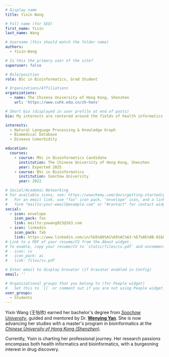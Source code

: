 ```yaml
---
# Display name
title: Yixin Wang

# Full name (for SEO)
first_name: Yixin
last_name: Wang

# Username (this should match the folder name)
authors:
  - Yixin-Wang

# Is this the primary user of the site?
superuser: false

# Role/position
role: BSc in Bioinformatics, Grad Student

# Organizations/Affiliations
organizations:
  - name: The Chinese University of Hong Kong, Shenzhen
    url: 'https://www.cuhk.edu.cn/zh-hans'

# Short bio (displayed in user profile at end of posts)
bio: My interests are centered around the fields of health informatics and bioinformatics, where I have a strong passion for research. Additionally, I am increasingly drawn to the fascinating realm of drug discovery as I chart my professional journey.

interests:
  - Natural Language Processing & Knowledge Graph
  - Biomedical Database
  - Disease Comorbidity

education:
  courses:
    - course: MSc in Bioinformatics Candidate
      institution: The Chinese University of Hong Kong, Shenzhen
      year: Expected 2025
    - course: BSc in Bioinformatics
      institution: Soochow University
      year: 2022

# Social/Academic Networking
# For available icons, see: https://wowchemy.com/docs/getting-started/page-builder/#icons
#   For an email link, use "fas" icon pack, "envelope" icon, and a link in the
#   form "mailto:your-email@example.com" or "#contact" for contact widget.
social:
  - icon: envelope
    icon_pack: fas
    link: mailto:yxwang023@163.com
  - icon: linkedin
    icon_pack: fab
    link: https://www.linkedin.com/in/%E6%80%A1%E6%AC%A3-%E7%8E%8B-01b8681b4/
# Link to a PDF of your resume/CV from the About widget.
# To enable, copy your resume/CV to `static/files/cv.pdf` and uncomment the lines below.
# - icon: cv
#   icon_pack: ai
#   link: files/cv.pdf

# Enter email to display Gravatar (if Gravatar enabled in Config)
email: ''

# Organizational groups that you belong to (for People widget)
#   Set this to `[]` or comment out if you are not using People widget.
user_groups:
  - Students
---
```


Yixin Wang (王怡欣) earned her bachelor's degree from [*Soochow University*](http://eng.suda.edu.cn/), guided and mentored by Dr. [**Wenying Yan**](https://www.researchgate.net/profile/Wenying-Yan). She is now advancing her studies with a master's program in bioinformatics at the [*Chinese University of Hong Kong (Shenzhen)*](https://www.cuhk.edu.cn/zh-hans).

Currently, Yixin is charting her professional journey. Her research passions encompass both health informatics and bioinformatics, with a burgeoning interest in drug discovery.